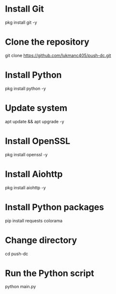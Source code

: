 # Install Git
pkg install git -y

# Clone the repository
git clone https://github.com/lukmanc405/push-dc.git

# Install Python
pkg install python -y

# Update system
apt update && apt upgrade -y

# Install OpenSSL
pkg install openssl -y

# Install Aiohttp
pkg install aiohttp -y

# Install Python packages
pip install requests colorama

# Change directory
cd push-dc

# Run the Python script
python main.py
